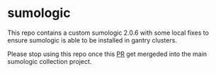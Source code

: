 # sumologic
This repo contains a custom sumologic 2.0.6 with some local fixes to ensure sumologic is able to be installed in gantry clusters.

Please stop using this repo once this [PR](https://github.com/SumoLogic/sumologic-kubernetes-collection/pull/1550) get mergeded into the main sumologic collection project.
